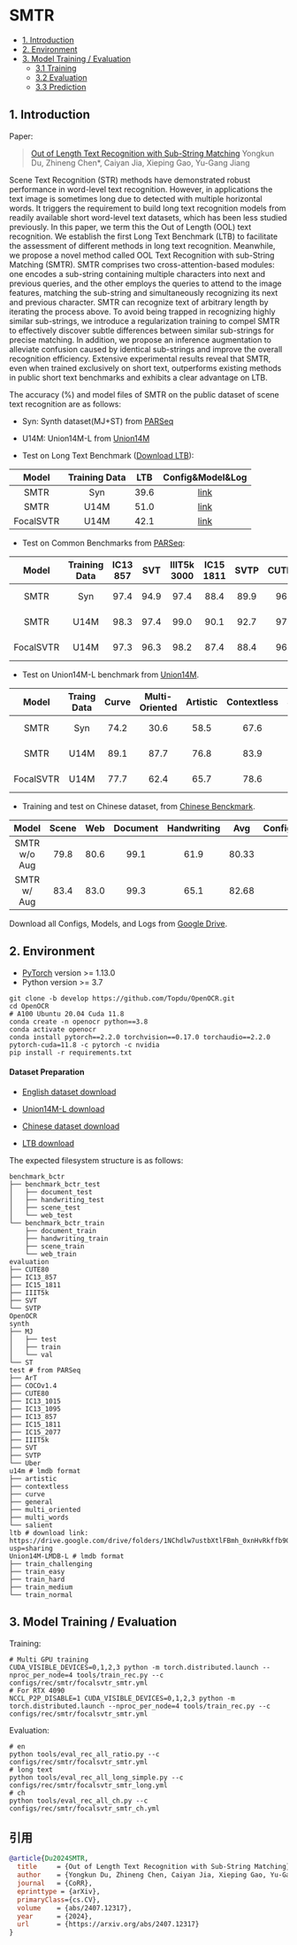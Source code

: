 # SMTR

- [1. Introduction](#1)
- [2. Environment](#2)
- [3. Model Training / Evaluation](#3)
    - [3.1 Training](#3-1)
    - [3.2 Evaluation](#3-2)
    - [3.3 Prediction](#3-3)

<a name="1"></a>
## 1. Introduction

Paper:
> [Out of Length Text Recognition with Sub-String Matching](https://arxiv.org/abs/2407.12317)
> Yongkun Du, Zhineng Chen\*, Caiyan Jia, Xieping Gao, Yu-Gang Jiang


<a name="model"></a>
Scene Text Recognition (STR) methods have demonstrated robust performance in word-level text recognition. However, in applications the text image is sometimes long due to detected with multiple horizontal words. It triggers the requirement to build long text recognition models from readily available short word-level text datasets, which has been less studied previously. In this paper, we term this the Out of Length (OOL) text recognition. We establish the first Long Text Benchmark (LTB) to facilitate the assessment of different methods in long text recognition. Meanwhile, we propose a novel method called OOL Text Recognition with sub-String Matching (SMTR). SMTR comprises two cross-attention-based modules: one encodes a sub-string containing multiple characters into next and previous queries, and the other employs the queries to attend to the image features, matching the sub-string and simultaneously recognizing its next and previous character. SMTR can recognize text of arbitrary length by iterating the process above. To avoid being trapped in recognizing highly similar sub-strings, we introduce a regularization training to compel SMTR to effectively discover subtle differences between similar sub-strings for precise matching. In addition, we propose an inference augmentation to alleviate confusion caused by identical sub-strings and improve the overall recognition efficiency. Extensive experimental results reveal that SMTR, even when trained exclusively on short text, outperforms existing methods in public short text benchmarks and exhibits a clear advantage on LTB.




The accuracy (%) and model files of SMTR on the public dataset of scene text recognition are as follows:

* Syn: Synth dataset(MJ+ST) from [PARSeq](https://github.com/baudm/parseq)
* U14M: Union14M-L from [Union14M](https://github.com/Mountchicken/Union14M/)

* Test on Long Text Benchmark ([Download LTB](https://drive.google.com/drive/folders/1NChdlw7ustbXtlFBmh_0xnHvRkffb9Ge?usp=sharing)):

|    Model      |Training Data| LTB |      Config&Model&Log       |
|:----------:|:------:|:-----:|:-------:|
| SMTR  | Syn | 39.6 | [link](https://drive.google.com/drive/folders/11SplakPPOFDMhPixv7ABNgjeTg4jKyfU?usp=sharing) |
| SMTR  | U14M | 51.0 | [link](https://drive.google.com/drive/folders/1-K5O0d0q9fhY5fJvU6nn5fFFtSMnbE_-?usp=drive_link) |
| FocalSVTR  | U14M | 42.1 | [link](https://drive.google.com/drive/folders/100xF5wFr7xSCVBYM1h_0d_8xv5Qeqobp?usp=sharing) |

* Test on Common Benchmarks from [PARSeq](https://github.com/baudm/parseq):

|    Model      |Training Data|IC13<br/>857 |  SVT  |IIIT5k<br/>3000 |IC15<br/>1811| SVTP  |CUTE80 | Avg |      Config&Model&Log       |
|:----------:|:------:|:------:|:-----:|:---------:|:------:|:-----:|:-----:|:-----:|:-------:|
| SMTR  | Syn | 97.4 | 94.9 | 97.4 | 88.4 | 89.9 | 96.2 | 94.02 | Same as the above table|
| SMTR  | U14M |98.3 |97.4 |99.0 |90.1 |92.7 |97.9 |95.90 | Same as the above table|
| FocalSVTR  | U14M |97.3 |96.3 |98.2 |87.4 |88.4          |96.2 |93.97 | Same as the above table |


* Test on Union14M-L benchmark from [Union14M](https://github.com/Mountchicken/Union14M/).

|    Model      |Traing Data|Curve |  Multi-<br/>Oriented  |Artistic |Contextless| Salient  | Multi-<br/>word | General | Avg |     Config&Model&Log       |
|:----------:|:------:|:------:|:-----:|:---------:|:------:|:-----:|:-----:|:-----:|:-------:|:-------:|
| SMTR   | Syn | 74.2 | 30.6 | 58.5 | 67.6 | 79.6 | 75.1 | 67.9 | 64.79 | Same as the above table |
| SMTR   | U14M | 89.1 |87.7 |76.8 |83.9 |84.6 |89.3 |83.7 |85.00 | Same as the above table |
| FocalSVTR  | U14M |77.7 |62.4 |65.7 |78.6 |71.6 |81.3 |79.2 |73.80 | Same as the above table |

* Training and test on Chinese dataset, from [Chinese Benckmark](https://github.com/FudanVI/benchmarking-chinese-text-recognition).

|    Model      | Scene | Web | Document | Handwriting | Avg |      Config&Model&Log       |
|:----------:|:------:|:-----:|:---------:|:------:|:-----:|:-----:|
|SMTR  w/o Aug    | 79.8 |80.6 |99.1 |61.9 |80.33  | [link](https://drive.google.com/drive/folders/1v8CK5GIu7wunnD5jFh2bLbusjyHeban5?usp=drive_link) |
|SMTR w/ Aug    | 83.4 |  83.0  | 99.3  | 65.1   | 82.68 | [link](https://drive.google.com/drive/folders/1SQnwSm0bOBQ0eMKKD08F_4Blkjie_3la?usp=drive_link) |

Download all Configs, Models, and Logs from [Google Drive](https://drive.google.com/drive/folders/1dCuaWwCLP9xIHgy-7NtpeDLOvgk9NoKE?usp=drive_link).

<a name="2"></a>
## 2. Environment

* [PyTorch](http://pytorch.org/) version >= 1.13.0
* Python version >= 3.7

```shell
git clone -b develop https://github.com/Topdu/OpenOCR.git
cd OpenOCR
# A100 Ubuntu 20.04 Cuda 11.8
conda create -n openocr python==3.8
conda activate openocr
conda install pytorch==2.2.0 torchvision==0.17.0 torchaudio==2.2.0 pytorch-cuda=11.8 -c pytorch -c nvidia
pip install -r requirements.txt
```

#### Dataset Preparation

* [English dataset download](https://github.com/baudm/parseq)

* [Union14M-L download](https://github.com/Mountchicken/Union14M)

* [Chinese dataset download](https://github.com/fudanvi/benchmarking-chinese-text-recognition#download)

* [LTB download](https://drive.google.com/drive/folders/1NChdlw7ustbXtlFBmh_0xnHvRkffb9Ge?usp=sharing)

The expected filesystem structure is as follows:
```
benchmark_bctr
├── benchmark_bctr_test
│   ├── document_test
│   ├── handwriting_test
│   ├── scene_test
│   └── web_test
└── benchmark_bctr_train
    ├── document_train
    ├── handwriting_train
    ├── scene_train
    └── web_train
evaluation
├── CUTE80
├── IC13_857
├── IC15_1811
├── IIIT5k
├── SVT
└── SVTP
OpenOCR
synth
├── MJ
│   ├── test
│   ├── train
│   └── val
└── ST
test # from PARSeq
├── ArT
├── COCOv1.4
├── CUTE80
├── IC13_1015
├── IC13_1095  
├── IC13_857
├── IC15_1811
├── IC15_2077
├── IIIT5k
├── SVT
├── SVTP
└── Uber
u14m # lmdb format
├── artistic
├── contextless
├── curve
├── general
├── multi_oriented
├── multi_words
└── salient
ltb # download link: https://drive.google.com/drive/folders/1NChdlw7ustbXtlFBmh_0xnHvRkffb9Ge?usp=sharing
Union14M-LMDB-L # lmdb format
├── train_challenging
├── train_easy
├── train_hard
├── train_medium
└── train_normal
```

<a name="3"></a>
## 3. Model Training / Evaluation


Training:


```shell
# Multi GPU training
CUDA_VISIBLE_DEVICES=0,1,2,3 python -m torch.distributed.launch --nproc_per_node=4 tools/train_rec.py --c configs/rec/smtr/focalsvtr_smtr.yml
# For RTX 4090
NCCL_P2P_DISABLE=1 CUDA_VISIBLE_DEVICES=0,1,2,3 python -m torch.distributed.launch --nproc_per_node=4 tools/train_rec.py --c configs/rec/smtr/focalsvtr_smtr.yml
```

Evaluation:


```shell
# en
python tools/eval_rec_all_ratio.py --c configs/rec/smtr/focalsvtr_smtr.yml
# long text
python tools/eval_rec_all_long_simple.py --c configs/rec/smtr/focalsvtr_smtr_long.yml
# ch
python tools/eval_rec_all_ch.py --c configs/rec/smtr/focalsvtr_smtr_ch.yml
```


## 引用

```bibtex
@article{Du2024SMTR,
  title     = {Out of Length Text Recognition with Sub-String Matching},
  author    = {Yongkun Du, Zhineng Chen, Caiyan Jia, Xieping Gao, Yu-Gang Jiang},
  journal   = {CoRR},
  eprinttype = {arXiv},
  primaryClass={cs.CV},
  volume    = {abs/2407.12317},
  year      = {2024},
  url       = {https://arxiv.org/abs/2407.12317}
}
```